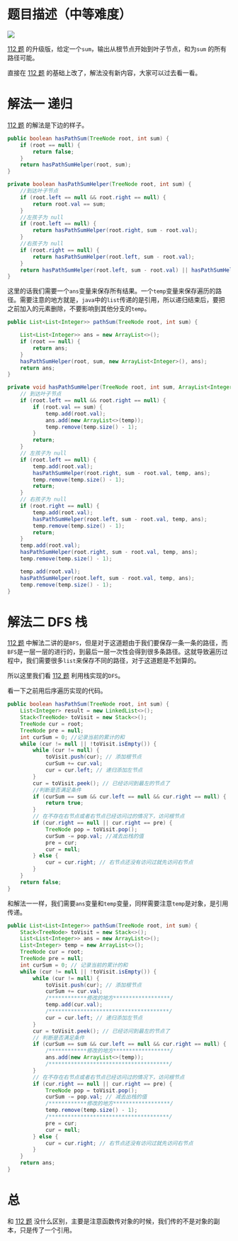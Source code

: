 # 题目描述（中等难度）

![](https://windliang.oss-cn-beijing.aliyuncs.com/113.jpg)

[112 题](<https://leetcode.wang/leetcode-112-Path-Sum.html>) 的升级版，给定一个`sum`，输出从根节点开始到叶子节点，和为`sum` 的所有路径可能。

直接在 [112 题](<https://leetcode.wang/leetcode-112-Path-Sum.html>)  的基础上改了，解法没有新内容，大家可以过去看一看。

# 解法一 递归

[112 题](<https://leetcode.wang/leetcode-112-Path-Sum.html>) 的解法是下边的样子。

```java
public boolean hasPathSum(TreeNode root, int sum) {
    if (root == null) {
        return false;
    }
    return hasPathSumHelper(root, sum);
}

private boolean hasPathSumHelper(TreeNode root, int sum) {
    //到达叶子节点
    if (root.left == null && root.right == null) {
        return root.val == sum;
    }
    //左孩子为 null
    if (root.left == null) {
        return hasPathSumHelper(root.right, sum - root.val);
    }
    //右孩子为 null
    if (root.right == null) {
        return hasPathSumHelper(root.left, sum - root.val);
    }
    return hasPathSumHelper(root.left, sum - root.val) || hasPathSumHelper(root.right, sum - root.val);
}
```

这里的话我们需要一个`ans`变量来保存所有结果。一个`temp`变量来保存遍历的路径。需要注意的地方就是，`java`中的`list`传递的是引用，所以递归结束后，要把之前加入的元素删除，不要影响到其他分支的`temp`。

```java
public List<List<Integer>> pathSum(TreeNode root, int sum) {

    List<List<Integer>> ans = new ArrayList<>();
    if (root == null) {
        return ans;
    }
    hasPathSumHelper(root, sum, new ArrayList<Integer>(), ans);
    return ans;
}

private void hasPathSumHelper(TreeNode root, int sum, ArrayList<Integer> temp, List<List<Integer>> ans) {
    // 到达叶子节点
    if (root.left == null && root.right == null) {
        if (root.val == sum) {
            temp.add(root.val);
            ans.add(new ArrayList<>(temp));
            temp.remove(temp.size() - 1);
        }
        return;
    }
    // 左孩子为 null
    if (root.left == null) {
        temp.add(root.val);
        hasPathSumHelper(root.right, sum - root.val, temp, ans);
        temp.remove(temp.size() - 1);
        return;
    }
    // 右孩子为 null
    if (root.right == null) {
        temp.add(root.val);
        hasPathSumHelper(root.left, sum - root.val, temp, ans);
        temp.remove(temp.size() - 1);
        return;
    }
    temp.add(root.val);
    hasPathSumHelper(root.right, sum - root.val, temp, ans);
    temp.remove(temp.size() - 1);

    temp.add(root.val);
    hasPathSumHelper(root.left, sum - root.val, temp, ans);
    temp.remove(temp.size() - 1);
}
```

# 解法二 DFS 栈

[112 题](<https://leetcode.wang/leetcode-112-Path-Sum.html>) 中解法二讲的是`BFS`，但是对于这道题由于我们要保存一条一条的路径，而`BFS`是一层一层的进行的，到最后一层一次性会得到很多条路径。这就导致遍历过程中，我们需要很多`list`来保存不同的路径，对于这道题是不划算的。

所以这里我们看 [112 题](<https://leetcode.wang/leetcode-112-Path-Sum.html>) 利用栈实现的`DFS`。

看一下之前用后序遍历实现的代码。

```java
public boolean hasPathSum(TreeNode root, int sum) {
    List<Integer> result = new LinkedList<>();
    Stack<TreeNode> toVisit = new Stack<>();
    TreeNode cur = root;
    TreeNode pre = null;
    int curSum = 0; //记录当前的累计的和
    while (cur != null || !toVisit.isEmpty()) {
        while (cur != null) {
            toVisit.push(cur); // 添加根节点
            curSum += cur.val;
            cur = cur.left; // 递归添加左节点
        }
        cur = toVisit.peek(); // 已经访问到最左的节点了
        //判断是否满足条件
        if (curSum == sum && cur.left == null && cur.right == null) {
            return true;
        }
        // 在不存在右节点或者右节点已经访问过的情况下，访问根节点
        if (cur.right == null || cur.right == pre) {
            TreeNode pop = toVisit.pop();
            curSum -= pop.val; //减去出栈的值
            pre = cur;
            cur = null;
        } else {
            cur = cur.right; // 右节点还没有访问过就先访问右节点
        }
    }
    return false;
}
```

和解法一一样，我们需要`ans`变量和`temp`变量，同样需要注意`temp`是对象，是引用传递。

```java
public List<List<Integer>> pathSum(TreeNode root, int sum) {
    Stack<TreeNode> toVisit = new Stack<>();
    List<List<Integer>> ans = new ArrayList<>();
    List<Integer> temp = new ArrayList<>();
    TreeNode cur = root;
    TreeNode pre = null;
    int curSum = 0; // 记录当前的累计的和
    while (cur != null || !toVisit.isEmpty()) {
        while (cur != null) {
            toVisit.push(cur); // 添加根节点
            curSum += cur.val;
            /************修改的地方******************/
            temp.add(cur.val);
            /**************************************/
            cur = cur.left; // 递归添加左节点
        }
        cur = toVisit.peek(); // 已经访问到最左的节点了
        // 判断是否满足条件
        if (curSum == sum && cur.left == null && cur.right == null) {
            /************修改的地方******************/
            ans.add(new ArrayList<>(temp));
            /**************************************/
        }
        // 在不存在右节点或者右节点已经访问过的情况下，访问根节点
        if (cur.right == null || cur.right == pre) {
            TreeNode pop = toVisit.pop();
            curSum -= pop.val; // 减去出栈的值
            /************修改的地方******************/
            temp.remove(temp.size() - 1);
            /**************************************/
            pre = cur;
            cur = null;
        } else {
            cur = cur.right; // 右节点还没有访问过就先访问右节点
        }
    }
    return ans;
}
```

# 总

和 [112 题](<https://leetcode.wang/leetcode-112-Path-Sum.html>)  没什么区别，主要是注意函数传对象的时候，我们传的不是对象的副本，只是传了一个引用。